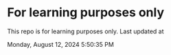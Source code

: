 # For learning purposes only
This repo is for learning purposes only.
Last updated at

Monday, August 12, 2024 5:50:35 PM

